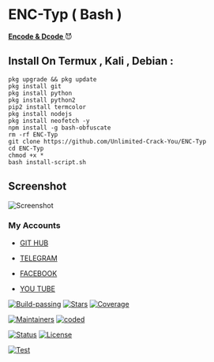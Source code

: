 # ENC-Typ ( Bash )
<strong><u>Encode & Dcode </u></strong> 😈 <br>

## Install On Termux , Kali , Debian :

```pkg upgrade && pkg update```
<br>
```pkg install git```
<br>
```pkg install python```
<br>
```pkg install python2```
<br>
```pip2 install termcolor```
<br>
```pkg install nodejs```
<br>
```pkg install neofetch -y```
<br>
```npm install -g bash-obfuscate```
<br>
```rm -rf ENC-Typ```
<br>
```git clone https://github.com/Unlimited-Crack-You/ENC-Typ```
<br>
```cd ENC-Typ```
<br>
```chmod +x *```
<br>
```bash install-script.sh```
<br>

## Screenshot 
![Screenshot](https://i.ibb.co/s5YTHpw/Screenshot-2023-10-12-08-31-59-19.jpg) 

### My Accounts

* [GIT HUB](https://github.com/Unlimited-Crack-You)

* [TELEGRAM](https://t.me/purwokerto_malware_cyber)

* [FACEBOOK](https://www.facebook.com/profile.php?id=61551681957732)

* [YOU TUBE](https://www.youtube.com/@from-system-comunity)

[![Build-passing](https://img.shields.io/badge/build-passing-red.svg?style=plastic)](https://github.com/Unlimited-Crack-You/Game-Trx.git) [![Stars](https://img.shields.io/open-vsx/stars/Redhat/Java.svg?style=plastic&color=orange)](https://github.com/Unlimited-Crack-You/Game-Trx.git) [![Coverage](https://img.shields.io/azure-devops/coverage/Swellaby/Opensource/25?color=yellow&style=plastic)](https://github.com/Unlimited-Crack-You/Game-Trx.git)

[![Maintainers](https://img.shields.io/badge/mainteiners-HackBoyz-green.svg?style=plastic)](https://github.com/Unlimited-Crack-You/Game-Trx.git) [![coded](https://img.shields.io/badge/coded%20in-bash&python2.7-mintgreen.svg?style=plastic)](https://github.com/Unlimited-Crack-You/Game-Trx.git)

[![Status](https://img.shields.io/badge/code%20status-encrypted-cyan.svg?style=plastic)](https://github.com/Unlimited-Crack-You/Game-Trx.git) [![License](https://img.shields.io/badge/license-MIT-blueviolet.svg?style=plastic)](https://github.com/Unlimited-Crack-You/Game-Trx.git)

[![Test](https://img.shields.io/badge/tested%20on-Termux,%20Kali%20Linux,%20Ubuntu,%20Parrot%20OS,%20Debian,%20ANDRAX%20Mobile-%23ff69b4.svg?style=plastic)](https://github.com/Unlimited-Crack-You/Game-Trx.git)
